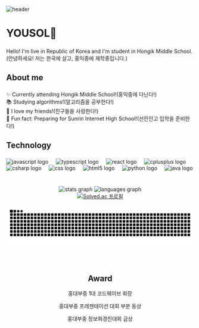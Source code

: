 ![header](https://capsule-render.vercel.app/api?type=waving&&color=0:e0ff8f,100:afff4f&height=300&section=header&text=YOUSOL&fontSize=90)

<h1 align="left">YOUSOL👋</h1>

###

<p align="left">Hello! I'm live in Republic of Korea and I'm student in Hongik Middle School. (안녕하세요! 저는 한국에 살고, 홍익중에 재학중입니다.)</p>

###

<h2 align="left">About me</h2>

###

<p align="left">✨ Currently attending Hongik Middle School!(홍익중에 다닌다!)<br>📚 Studying algorithms!(알고리즘을 공부한다!)<br>🎯 I love my friends!(친구들을 사랑한다!)<br>🎲 Fun fact: Preparing for Sunrin Internet High School!(선린인고 입학을 준비한다!)</p>

###

<h2 align="left">Technology</h2>

###

<div align="left">
  <img src="https://cdn.jsdelivr.net/gh/devicons/devicon/icons/javascript/javascript-original.svg" height="40" alt="javascript logo"  />
  <img width="12" />
  <img src="https://cdn.jsdelivr.net/gh/devicons/devicon/icons/typescript/typescript-original.svg" height="40" alt="typescript logo"  />
  <img width="12" />
  <img src="https://cdn.jsdelivr.net/gh/devicons/devicon/icons/react/react-original.svg" height="40" alt="react logo"  />
  <img width="12" />
  <img src="https://cdn.jsdelivr.net/gh/devicons/devicon/icons/cplusplus/cplusplus-original.svg" height="40" alt="cplusplus logo"  />
  <img width="12" />
  <img src="https://cdn.jsdelivr.net/gh/devicons/devicon/icons/csharp/csharp-original.svg" height="40" alt="csharp logo"  />
  <img width="12" />
  <img src="https://cdn.jsdelivr.net/gh/devicons/devicon/icons/css3/css3-original.svg" height="40" alt="css logo"  />
  <img width="12" />
  <img src="https://cdn.jsdelivr.net/gh/devicons/devicon/icons/html5/html5-original.svg" height="40" alt="html5 logo"  />
  <img width="12" />
  <img src="https://cdn.jsdelivr.net/gh/devicons/devicon/icons/python/python-original.svg" height="40" alt="python logo"  />
  <img width="12" />
  <img src="https://cdn.jsdelivr.net/gh/devicons/devicon/icons/java/java-original.svg" height="40" alt="java logo"  />
</div>

###

<br>

<div align="center">
  <img src="https://github-readme-stats.vercel.app/api?username=MiruHeon&hide_title=false&hide_rank=false&show_icons=true&include_all_commits=true&count_private=true&disable_animations=false&theme=dracula&locale=en&hide_border=false" height="150" alt="stats graph"  />
  <img src="https://github-readme-stats.vercel.app/api/top-langs?username=MiruHeon&locale=en&hide_title=false&layout=compact&card_width=320&langs_count=5&theme=dracula&hide_border=false" height="150" alt="languages graph"  />
</div>

<div align="center">
  <a href="https://solved.ac/kirias24">
    <img src="http://mazassumnida.wtf/api/v2/generate_badge?boj=kirias24" alt="Solved.ac 프로필"/>
  </a>
</div>

<br clear="both">

<img src="https://raw.githubusercontent.com/MiruHeon/Normal-Project/e95ac0296b3a7efdf6fd24ae20e36e335089b38d/github-contribution-grid-snake-dark.svg" alt="Snake animation" />

###

<br>

<h2 align="center">Award</h2>

<p align="center" style="font-weight: 500;">
  홍대부중 1대 코드웨이브 회장
</p>
<p align="center" style="font-weight: 500;">
  홍대부중 프레젠테이션 대회 부분 동상
</p>
<p align="center" style="font-weight: 500;">
  홍대부중 정보화경진대회 금상
</p>
